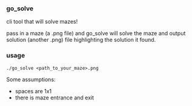 ### go_solve

cli tool that will solve mazes!

pass in a maze (a .png file) and go_solve will solve the maze and output solution (another .png) file highlighting the solution it found.

### usage

```
./go_solve <path_to_your_maze>.png
```

Some assumptions:

- spaces are 1x1
- there is maze entrance and exit
